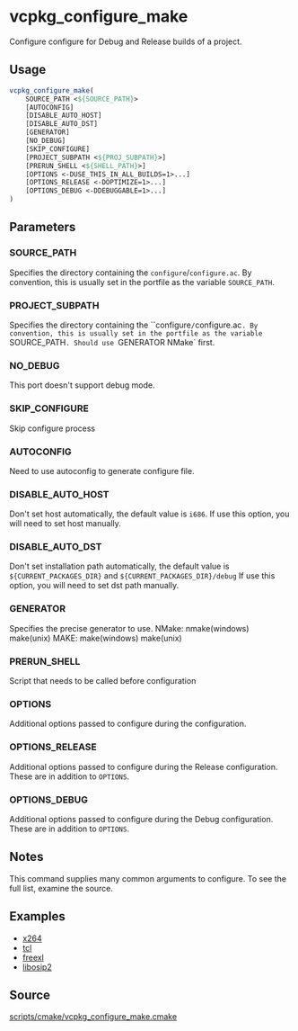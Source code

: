 # vcpkg_configure_make

Configure configure for Debug and Release builds of a project.

## Usage
```cmake
vcpkg_configure_make(
    SOURCE_PATH <${SOURCE_PATH}>
    [AUTOCONFIG]
    [DISABLE_AUTO_HOST]
    [DISABLE_AUTO_DST]
    [GENERATOR]
    [NO_DEBUG]
    [SKIP_CONFIGURE]
    [PROJECT_SUBPATH <${PROJ_SUBPATH}>]
    [PRERUN_SHELL <${SHELL_PATH}>]
    [OPTIONS <-DUSE_THIS_IN_ALL_BUILDS=1>...]
    [OPTIONS_RELEASE <-DOPTIMIZE=1>...]
    [OPTIONS_DEBUG <-DDEBUGGABLE=1>...]
)
```

## Parameters
### SOURCE_PATH
Specifies the directory containing the `configure`/`configure.ac`.
By convention, this is usually set in the portfile as the variable `SOURCE_PATH`.

### PROJECT_SUBPATH
Specifies the directory containing the ``configure`/`configure.ac`.
By convention, this is usually set in the portfile as the variable `SOURCE_PATH`.
Should use `GENERATOR NMake` first.

### NO_DEBUG
This port doesn't support debug mode.

### SKIP_CONFIGURE
Skip configure process

### AUTOCONFIG
Need to use autoconfig to generate configure file.

### DISABLE_AUTO_HOST
Don't set host automatically, the default value is `i686`.
If use this option, you will need to set host manually.

### DISABLE_AUTO_DST
Don't set installation path automatically, the default value is `${CURRENT_PACKAGES_DIR}` and `${CURRENT_PACKAGES_DIR}/debug`
If use this option, you will need to set dst path manually.

### GENERATOR
Specifies the precise generator to use.
NMake: nmake(windows) make(unix)
MAKE: make(windows) make(unix)

### PRERUN_SHELL
Script that needs to be called before configuration

### OPTIONS
Additional options passed to configure during the configuration.

### OPTIONS_RELEASE
Additional options passed to configure during the Release configuration. These are in addition to `OPTIONS`.

### OPTIONS_DEBUG
Additional options passed to configure during the Debug configuration. These are in addition to `OPTIONS`.

## Notes
This command supplies many common arguments to configure. To see the full list, examine the source.

## Examples

* [x264](https://github.com/Microsoft/vcpkg/blob/master/ports/x264/portfile.cmake)
* [tcl](https://github.com/Microsoft/vcpkg/blob/master/ports/tcl/portfile.cmake)
* [freexl](https://github.com/Microsoft/vcpkg/blob/master/ports/freexl/portfile.cmake)
* [libosip2](https://github.com/Microsoft/vcpkg/blob/master/ports/libosip2/portfile.cmake)

## Source
[scripts/cmake/vcpkg_configure_make.cmake](https://github.com/Microsoft/vcpkg/blob/master/scripts/cmake/vcpkg_configure_make.cmake)
